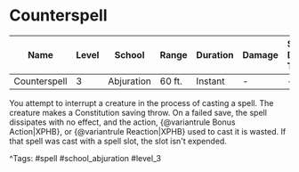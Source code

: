 # Counterspell

| Name | Level | School | Range | Duration | Damage | Save DC & Type |
|------|-------|--------|-------|----------|--------|----------------|
| Counterspell | 3 | Abjuration | 60 ft. | Instant | - | - |

You attempt to interrupt a creature in the process of casting a spell. The creature makes a Constitution saving throw. On a failed save, the spell dissipates with no effect, and the action, {@variantrule Bonus Action|XPHB}, or {@variantrule Reaction|XPHB} used to cast it is wasted. If that spell was cast with a spell slot, the slot isn't expended.

^Tags: #spell #school_abjuration #level_3